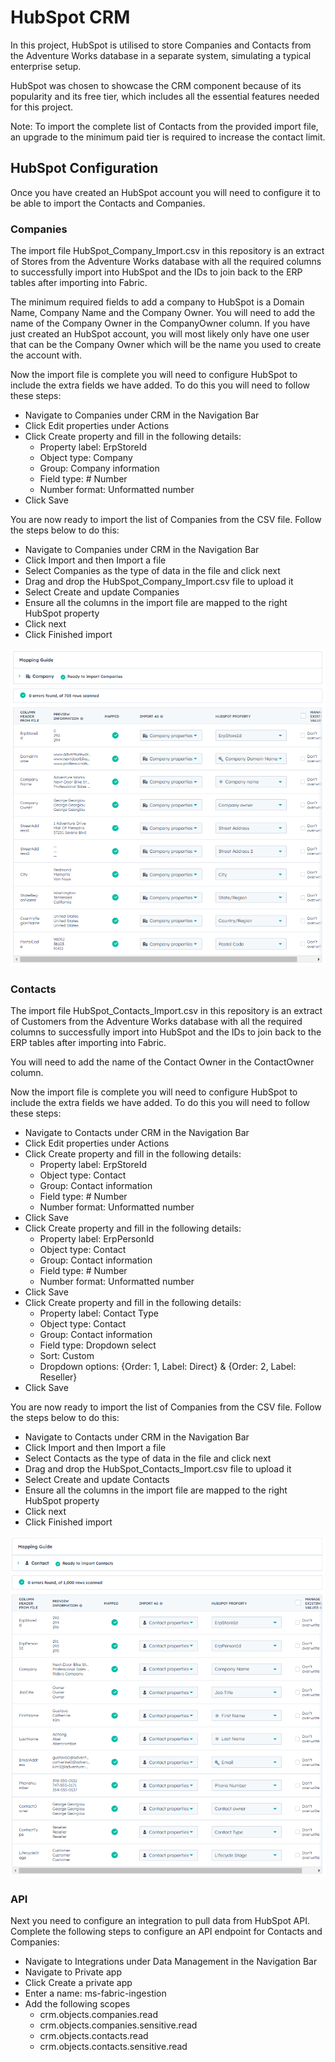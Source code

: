 # HubSpot CRM
In this project, HubSpot is utilised to store Companies and Contacts from the Adventure Works database in a separate system, simulating a typical enterprise setup.

HubSpot was chosen to showcase the CRM component because of its popularity and its free tier, which includes all the essential features needed for this project.

Note: To import the complete list of Contacts from the provided import file, an upgrade to the minimum paid tier is required to increase the contact limit.

## HubSpot Configuration

Once you have created an HubSpot account you will need to configure it to be able to import the Contacts and Companies.

### Companies

The import file HubSpot_Company_Import.csv in this repository is an extract of Stores from the Adventure Works database with all the required columns to successfully import into HubSpot and the IDs to join back to the ERP tables after importing into Fabric.

The minimum required fields to add a company to HubSpot is a Domain Name, Company Name and the Company Owner. You will need to add the name of the Company Owner in the CompanyOwner column. If you have just created an HubSpot account, you will most likely only have one user that can be the Company Owner which will be the name you used to create the account with.

Now the import file is complete you will need to configure HubSpot to include the extra fields we have added. To do this you will need to follow these steps:

- Navigate to Companies under CRM in the Navigation Bar
- Click Edit properties under Actions
- Click Create property and fill in the following details:
	- Property label: ErpStoreId
	- Object type: Company
	- Group: Company information
	- Field type: # Number
	- Number format: Unformatted number
- Click Save

You are now ready to import the list of Companies from the CSV file. Follow the steps below to do this:

- Navigate to Companies under CRM in the Navigation Bar
- Click Import and then Import a file
- Select Companies as the type of data in the file and click next
- Drag and drop the HubSpot_Company_Import.csv file to upload it
- Select Create and update Companies
- Ensure all the columns in the import file are mapped to the right HubSpot property
- Click next
- Click Finished import

![image](https://github.com/Srujan1993/datadabblers/blob/748d28c6d88a3eabe3bb687963f7fea3088b673c/MicrosoftFabric/DataIngestion/ETL/assets/Hubspot%20Companies%20Import%20Mapping.png)
 
### Contacts

The import file HubSpot_Contacts_Import.csv in this repository is an extract of Customers from the Adventure Works database with all the required columns to successfully import into HubSpot and the IDs to join back to the ERP tables after importing into Fabric.

You will need to add the name of the Contact Owner in the ContactOwner column.

Now the import file is complete you will need to configure HubSpot to include the extra fields we have added. To do this you will need to follow these steps:

- Navigate to Contacts under CRM in the Navigation Bar
- Click Edit properties under Actions
- Click Create property and fill in the following details:
	- Property label: ErpStoreId
	- Object type: Contact
	- Group: Contact information
	- Field type: # Number
	- Number format: Unformatted number
- Click Save
- Click Create property and fill in the following details:
	- Property label: ErpPersonId
	- Object type: Contact
	- Group: Contact information
	- Field type: # Number
	- Number format: Unformatted number
- Click Save
- Click Create property and fill in the following details:
	- Property label: Contact Type
	- Object type: Contact
	- Group: Contact information
	- Field type: Dropdown select
	- Sort: Custom
	- Dropdown options: {Order: 1, Label: Direct} & {Order: 2, Label: Reseller}
- Click Save

You are now ready to import the list of Companies from the CSV file. Follow the steps below to do this:

- Navigate to Contacts under CRM in the Navigation Bar
- Click Import and then Import a file
- Select Contacts as the type of data in the file and click next
- Drag and drop the HubSpot_Contacts_Import.csv file to upload it
- Select Create and update Contacts
- Ensure all the columns in the import file are mapped to the right HubSpot property
- Click next
- Click Finished import

![image](https://github.com/Srujan1993/datadabblers/blob/748d28c6d88a3eabe3bb687963f7fea3088b673c/MicrosoftFabric/DataIngestion/ETL/assets/Hubspot%20Contacts%20Import%20Mapping.png)
 
### API

Next you need to configure an integration to pull data from HubSpot API. Complete the following steps to configure an API endpoint for Contacts and Companies:

- Navigate to Integrations under Data Management in the Navigation Bar
- Navigate to Private app
- Click Create a private app
- Enter a name: ms-fabric-ingestion
- Add the following scopes
	- crm.objects.companies.read
	- crm.objects.companies.sensitive.read
	- crm.objects.contacts.read
	- crm.objects.contacts.sensitive.read
